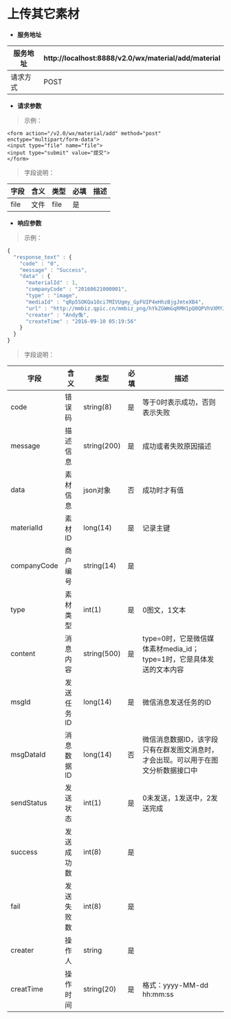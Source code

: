 # 上传其它素材

* **服务地址**

| 服务地址 | http:\/\/localhost:8888\/v2.0\/wx\/material\/add\/material |
| --- | --- |
| 请求方式 | POST |

* **请求参数**

> 示例：

```
<form action="/v2.0/wx/material/add" method="post" enctype="multipart/form-data">
<input type="file" name="file">
<input type="submit" value="提交">
</form>
```

> 字段说明：

| **字段** | **含义** | **类型** | **必填** | **描述** |
| --- | --- | --- | --- | --- |
| file | 文件 | file | 是 |  |

* **响应参数**

> 示例：

```javascript
{ 
  "response_text" : { 
    "code" : "0", 
    "message" : "Success", 
    "data" : { 
      "materialId" : 1, 
      "companyCode" : "20160621000001", 
      "type" : "image", 
      "mediaId" : "qRp5SOKQa1Oci7MIVUgmy_GpFUIP4eHhzBjgJmteXB4", 
      "url" : "http://mmbiz.qpic.cn/mmbiz_png/hYkZGWmGqRMH1pQ0QPVhVXMYJbvpAg1kZ9vCAK4HUZcnfOHBWAApbquvLDiafBHREaBPJV8dE7RyACkyvjzjW1Q/0?wx_fmt=png", 
      "creater" : "Andy兔", 
      "createTime" : "2016-09-10 05:19:56" 
    } 
  } 
} 
```

> 字段说明：

| **字段** | **含义** | **类型** | **必填** | **描述** |
| --- | --- | --- | --- | --- |
| code | 错误码 | string\(8\) | 是 | 等于0时表示成功，否则表示失败 |
| message | 描述信息 | string\(200\) | 是 | 成功或者失败原因描述 |
| data | 素材信息 | json对象 | 否 | 成功时才有值 |
| materialId | 素材ID | long\(14\) | 是 | 记录主键 |
| companyCode | 商户编号 | string\(14\) | 是 |  |
| type | 素材类型 | int\(1\) | 是 | 0图文，1文本 |
| content | 消息内容 | string\(500\) | 是 | type=0时，它是微信媒体素材media\_id；type=1时，它是具体发送的文本内容 |
| msgId | 发送任务ID | long\(14\) | 是 | 微信消息发送任务的ID |
| msgDataId | 消息数据ID | long\(14\) | 否 | 微信消息数据ID，该字段只有在群发图文消息时，才会出现。可以用于在图文分析数据接口中 |
| sendStatus | 发送状态 | int\(1\) | 是 | 0未发送，1发送中，2发送完成 |
| success | 发送成功数 | int\(8\) | 是 |  |
| fail | 发送失败数 | int\(8\) | 是 |  |
| creater | 操作人 | string | 是 |  |
| creatTime | 操作时间 | string\(20\) | 是 | 格式：yyyy-MM-dd hh:mm:ss |

